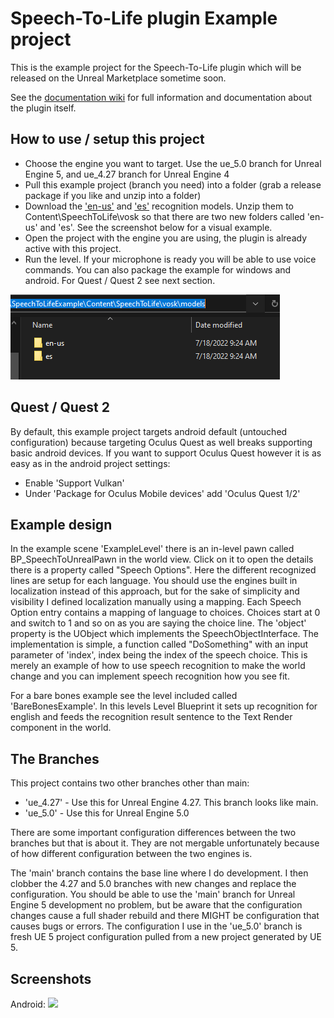 # Speech-To-Life plugin Example project

This is the example project for the Speech-To-Life plugin which will be released on the Unreal Marketplace sometime soon.

See the [documentation wiki](https://github.com/SolarStormInteractive/SpeechToLife_Docs/wiki) for full information and documentation about the plugin itself.

## How to use / setup this project
* Choose the engine you want to target. Use the ue_5.0 branch for Unreal Engine 5, and ue_4.27 branch for Unreal Engine 4
* Pull this example project (branch you need) into a folder (grab a release package if you like and unzip into a folder)
* Download the ['en-us'](https://alphacephei.com/vosk/models/vosk-model-small-en-us-0.15.zip) and ['es'](https://alphacephei.com/vosk/models/vosk-model-small-es-0.22.zip) recognition models. Unzip them to Content\SpeechToLife\vosk so that there are two new folders called 'en-us' and 'es'. See the screenshot below for a visual example.
* Open the project with the engine you are using, the plugin is already active with this project.
* Run the level. If your microphone is ready you will be able to use voice commands. You can also package the example for windows and android. For Quest / Quest 2 see next section.

<img src="/Screenshots/ContentFolder.png">

## Quest / Quest 2
By default, this example project targets android default (untouched configuration) because targeting Oculus Quest as well breaks supporting basic android devices. If you want to support Oculus Quest however it is as easy as in the android project settings:
* Enable 'Support Vulkan'
* Under 'Package for Oculus Mobile devices' add 'Oculus Quest 1/2'

## Example design
In the example scene 'ExampleLevel' there is an in-level pawn called BP_SpeechToUnrealPawn in the world view. Click on it to open the details there is a property called "Speech Options". Here the different recognized lines are setup for each language. You should use the engines built in localization instead of this approach, but for the sake of simplicity and visibility I defined localization manually using a mapping. Each Speech Option entry contains a mapping of language to choices. Choices start at 0 and switch to 1 and so on as you are saying the choice line. The 'object' property is the UObject which implements the SpeechObjectInterface. The implementation is simple, a function called "DoSomething" with an input parameter of 'index', index being the index of the speech choice. This is merely an example of how to use speech recognition to make the world change and you can implement speech recognition how you see fit.

For a bare bones example see the level included called 'BareBonesExample'. In this levels Level Blueprint it sets up recognition for english and feeds the recognition result sentence to the Text Render component in the world.

## The Branches
This project contains two other branches other than main:
* 'ue_4.27' - Use this for Unreal Engine 4.27. This branch looks like main.
* 'ue_5.0' - Use this for Unreal Engine 5.0

There are some important configuration differences between the two branches but that is about it. They are not mergable unfortunately because of how different configuration between the two engines is.

The 'main' branch contains the base line where I do development. I then clobber the 4.27 and 5.0 branches with new changes and replace the configuration. You should be able to use the 'main' branch for Unreal Engine 5 development no problem, but be aware that the configuration changes cause a full shader rebuild and there MIGHT be configuration that causes bugs or errors. The configuration I use in the 'ue_5.0' branch is fresh UE 5 project configuration pulled from a new project generated by UE 5.

## Screenshots

Android:
<img src="/Screenshots/android_screenshot.png">